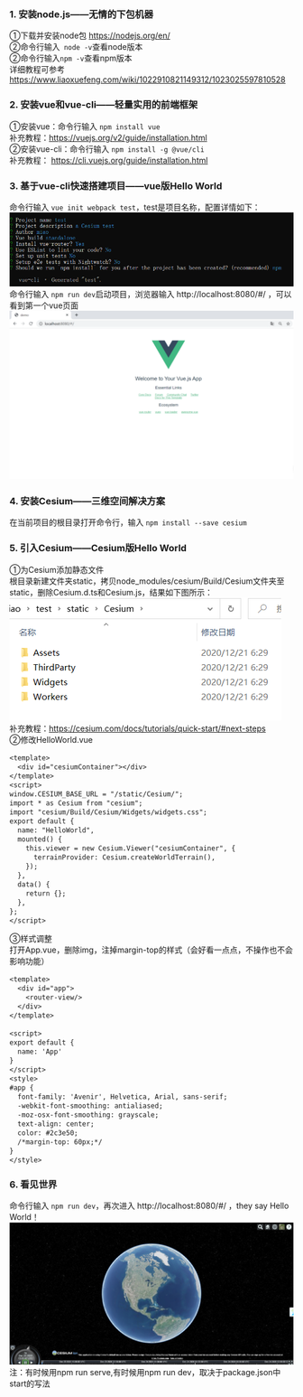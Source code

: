 
### 1. 安装node.js——无情的下包机器
①下载并安装node包 https://nodejs.org/en/  
②命令行输入` node -v`查看node版本  
②命令行输入`npm -v`查看npm版本  
详细教程可参考 https://www.liaoxuefeng.com/wiki/1022910821149312/1023025597810528  
### 2. 安装vue和vue-cli——轻量实用的前端框架 
①安装vue：命令行输入 `npm install vue`  
补充教程：https://vuejs.org/v2/guide/installation.html  
②安装vue-cli：命令行输入 `npm install -g @vue/cli`  
补充教程： https://cli.vuejs.org/guide/installation.html
### 3. 基于vue-cli快速搭建项目——vue版Hello World
命令行输入 `vue init webpack test`，test是项目名称，配置详情如下：  
![vue-cli配置](assets/test-set.png)  
命令行输入 `npm run dev`启动项目，浏览器输入 http://localhost:8080/#/ ，可以看到第一个vue页面  
![vue页面](assets/vue-helloworld.png)
### 4. 安装Cesium——三维空间解决方案  
在当前项目的根目录打开命令行，输入 `npm install --save cesium` 
### 5. 引入Cesium——Cesium版Hello World  
①为Cesium添加静态文件  
根目录新建文件夹static，拷贝node_modules/cesium/Build/Cesium文件夹至static，删除Cesium.d.ts和Cesium.js，结果如下图所示：  
![cesium静态文件配置](assets/static-cesium.png)  
补充教程：https://cesium.com/docs/tutorials/quick-start/#next-steps  
②修改HelloWorld.vue  
```
<template>
  <div id="cesiumContainer"></div>
</template>
<script>
window.CESIUM_BASE_URL = "/static/Cesium/";
import * as Cesium from "cesium";
import "cesium/Build/Cesium/Widgets/widgets.css";
export default {
  name: "HelloWorld",
  mounted() {
    this.viewer = new Cesium.Viewer("cesiumContainer", {
      terrainProvider: Cesium.createWorldTerrain(),
    });
  },
  data() {
    return {};
  },
};
</script>
```
③样式调整   
打开App.vue，删除img，注掉margin-top的样式（会好看一点点，不操作也不会影响功能）
```
<template>
  <div id="app">
    <router-view/>
  </div>
</template>

<script>
export default {
  name: 'App'
}
</script>
<style>
#app {
  font-family: 'Avenir', Helvetica, Arial, sans-serif;
  -webkit-font-smoothing: antialiased;
  -moz-osx-font-smoothing: grayscale;
  text-align: center;
  color: #2c3e50;
  /*margin-top: 60px;*/
}
</style>
```
### 6. 看见世界  
命令行输入 `npm run dev`，再次进入 http://localhost:8080/#/ ，they say Hello World！  
![cesium首页](assets/cesium-hello.png)
注：有时候用npm run serve,有时候用npm run dev，取决于package.json中start的写法
